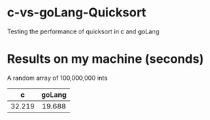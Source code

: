# c-vs-goLang-Quicksort
Testing the performance of quicksort in c and goLang

# Results on my machine (seconds)
A random array of 100,000,000 ints


| c | goLang |
|:-:|:------:|
|32.219|19.688|